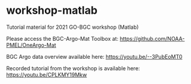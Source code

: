 # workshop-matlab
Tutorial material for 2021 GO-BGC workshop (Matlab)

Please access the BGC-Argo-Mat Toolbox at: https://github.com/NOAA-PMEL/OneArgo-Mat

BGC Argo data overview available here: https://youtu.be/--3PubEoMT0

Recorded tutorial from the workshop is available here: https://youtu.be/CPLKMY19Mkw
